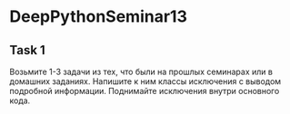 # DeepPythonSeminar13

## Task 1
Возьмите 1-3 задачи из тех, что были на прошлых семинарах или в домашних заданиях. Напишите к ним классы исключения с выводом подробной информации. 
Поднимайте исключения внутри основного кода.
